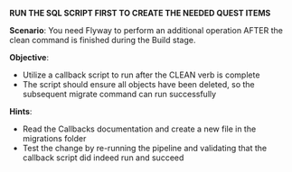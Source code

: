 **RUN THE SQL SCRIPT FIRST TO CREATE THE NEEDED QUEST ITEMS**

**Scenario**:
You need Flyway to perform an additional operation AFTER the clean command is finished during the Build stage.

**Objective**:
- Utilize a callback script to run after the CLEAN verb is complete
- The script should ensure all objects have been deleted, so the subsequent migrate command can run successfully

**Hints**:
- Read the Callbacks documentation and create a new file in the migrations folder
- Test the change by re-running the pipeline and validating that the callback script did indeed run and succeed


